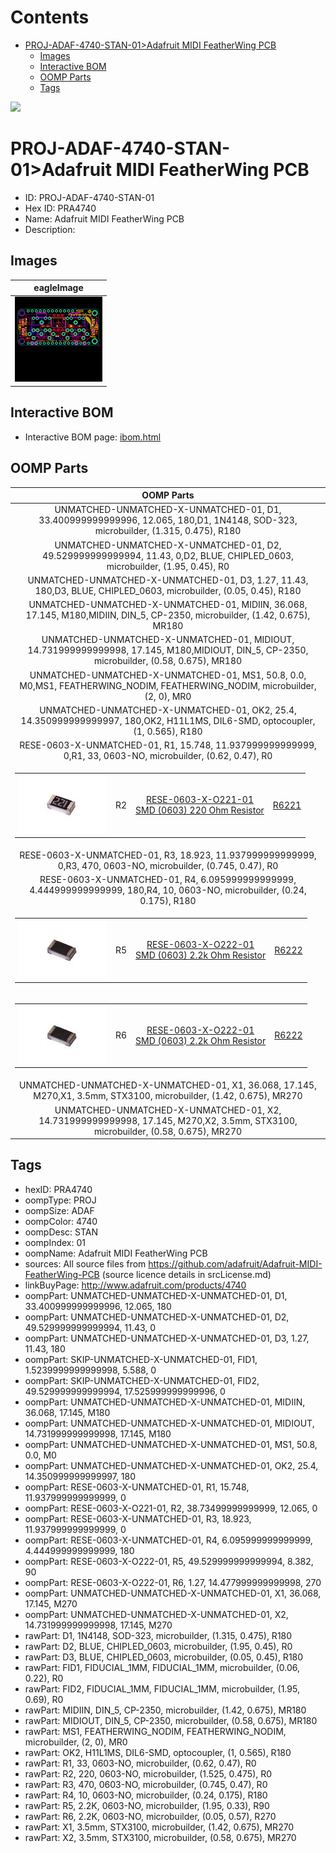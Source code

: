 



Contents
========

* [PROJ-ADAF-4740-STAN-01>Adafruit MIDI FeatherWing PCB](#proj-adaf-4740-stan-01adafruit-midi-featherwing-pcb)
	* [Images](#images)
	* [Interactive BOM](#interactive-bom)
	* [OOMP Parts](#oomp-parts)
	* [Tags](#tags)
  
![][im]
# PROJ-ADAF-4740-STAN-01>Adafruit MIDI FeatherWing PCB

- ID: PROJ-ADAF-4740-STAN-01
- Hex ID: PRA4740
- Name: Adafruit MIDI FeatherWing PCB
- Description: 

## Images
  
  

|eagleImage|
| :---: |
|[![eagleImage](eagleImage_140.png)](eagleImage_600.png)|

## Interactive BOM

- Interactive BOM page: [ibom.html](kicad/bom/ibom.html)

## OOMP Parts
  

|OOMP Parts|
| :---: |
|UNMATCHED-UNMATCHED-X-UNMATCHED-01, D1, 33.400999999999996, 12.065, 180,D1, 1N4148, SOD-323, microbuilder, (1.315, 0.475), R180|
|UNMATCHED-UNMATCHED-X-UNMATCHED-01, D2, 49.529999999999994, 11.43, 0,D2, BLUE, CHIPLED_0603, microbuilder, (1.95, 0.45), R0|
|UNMATCHED-UNMATCHED-X-UNMATCHED-01, D3, 1.27, 11.43, 180,D3, BLUE, CHIPLED_0603, microbuilder, (0.05, 0.45), R180|
|UNMATCHED-UNMATCHED-X-UNMATCHED-01, MIDIIN, 36.068, 17.145, M180,MIDIIN, DIN_5, CP-2350, microbuilder, (1.42, 0.675), MR180|
|UNMATCHED-UNMATCHED-X-UNMATCHED-01, MIDIOUT, 14.731999999999998, 17.145, M180,MIDIOUT, DIN_5, CP-2350, microbuilder, (0.58, 0.675), MR180|
|UNMATCHED-UNMATCHED-X-UNMATCHED-01, MS1, 50.8, 0.0, M0,MS1, FEATHERWING_NODIM, FEATHERWING_NODIM, microbuilder, (2, 0), MR0|
|UNMATCHED-UNMATCHED-X-UNMATCHED-01, OK2, 25.4, 14.350999999999997, 180,OK2, H11L1MS, DIL6-SMD, optocoupler, (1, 0.565), R180|
|RESE-0603-X-UNMATCHED-01, R1, 15.748, 11.937999999999999, 0,R1, 33, 0603-NO, microbuilder, (0.62, 0.47), R0|
|<table><tr><td>![RESE-0603-X-O221-01](https://raw.githubusercontent.com/oomlout/oomlout_OOMP_parts/main/RESE-0603-X-O221-01/image_140.jpg)</td><td> R2</td><td>[RESE-0603-X-O221-01<br>SMD (0603) 220 Ohm Resistor](https://github.com/oomlout/oomlout_OOMP_parts/tree/main/RESE-0603-X-O221-01/)</td><td>[R6221](https://github.com/oomlout/oomlout_OOMP_parts/tree/main/RESE-0603-X-O221-01/)</td></tr></table>|
|RESE-0603-X-UNMATCHED-01, R3, 18.923, 11.937999999999999, 0,R3, 470, 0603-NO, microbuilder, (0.745, 0.47), R0|
|RESE-0603-X-UNMATCHED-01, R4, 6.095999999999999, 4.444999999999999, 180,R4, 10, 0603-NO, microbuilder, (0.24, 0.175), R180|
|<table><tr><td>![RESE-0603-X-O222-01](https://raw.githubusercontent.com/oomlout/oomlout_OOMP_parts/main/RESE-0603-X-O222-01/image_140.jpg)</td><td> R5</td><td>[RESE-0603-X-O222-01<br>SMD (0603) 2.2k Ohm Resistor](https://github.com/oomlout/oomlout_OOMP_parts/tree/main/RESE-0603-X-O222-01/)</td><td>[R6222](https://github.com/oomlout/oomlout_OOMP_parts/tree/main/RESE-0603-X-O222-01/)</td></tr></table>|
|<table><tr><td>![RESE-0603-X-O222-01](https://raw.githubusercontent.com/oomlout/oomlout_OOMP_parts/main/RESE-0603-X-O222-01/image_140.jpg)</td><td> R6</td><td>[RESE-0603-X-O222-01<br>SMD (0603) 2.2k Ohm Resistor](https://github.com/oomlout/oomlout_OOMP_parts/tree/main/RESE-0603-X-O222-01/)</td><td>[R6222](https://github.com/oomlout/oomlout_OOMP_parts/tree/main/RESE-0603-X-O222-01/)</td></tr></table>|
|UNMATCHED-UNMATCHED-X-UNMATCHED-01, X1, 36.068, 17.145, M270,X1, 3.5mm, STX3100, microbuilder, (1.42, 0.675), MR270|
|UNMATCHED-UNMATCHED-X-UNMATCHED-01, X2, 14.731999999999998, 17.145, M270,X2, 3.5mm, STX3100, microbuilder, (0.58, 0.675), MR270|

## Tags

- hexID: PRA4740
- oompType: PROJ
- oompSize: ADAF
- oompColor: 4740
- oompDesc: STAN
- oompIndex: 01
- oompName: Adafruit MIDI FeatherWing PCB
- sources: All source files from https://github.com/adafruit/Adafruit-MIDI-FeatherWing-PCB (source licence details in srcLicense.md)
- linkBuyPage: http://www.adafruit.com/products/4740
- oompPart: UNMATCHED-UNMATCHED-X-UNMATCHED-01, D1, 33.400999999999996, 12.065, 180
- oompPart: UNMATCHED-UNMATCHED-X-UNMATCHED-01, D2, 49.529999999999994, 11.43, 0
- oompPart: UNMATCHED-UNMATCHED-X-UNMATCHED-01, D3, 1.27, 11.43, 180
- oompPart: SKIP-UNMATCHED-X-UNMATCHED-01, FID1, 1.5239999999999998, 5.588, 0
- oompPart: SKIP-UNMATCHED-X-UNMATCHED-01, FID2, 49.529999999999994, 17.525999999999996, 0
- oompPart: UNMATCHED-UNMATCHED-X-UNMATCHED-01, MIDIIN, 36.068, 17.145, M180
- oompPart: UNMATCHED-UNMATCHED-X-UNMATCHED-01, MIDIOUT, 14.731999999999998, 17.145, M180
- oompPart: UNMATCHED-UNMATCHED-X-UNMATCHED-01, MS1, 50.8, 0.0, M0
- oompPart: UNMATCHED-UNMATCHED-X-UNMATCHED-01, OK2, 25.4, 14.350999999999997, 180
- oompPart: RESE-0603-X-UNMATCHED-01, R1, 15.748, 11.937999999999999, 0
- oompPart: RESE-0603-X-O221-01, R2, 38.73499999999999, 12.065, 0
- oompPart: RESE-0603-X-UNMATCHED-01, R3, 18.923, 11.937999999999999, 0
- oompPart: RESE-0603-X-UNMATCHED-01, R4, 6.095999999999999, 4.444999999999999, 180
- oompPart: RESE-0603-X-O222-01, R5, 49.529999999999994, 8.382, 90
- oompPart: RESE-0603-X-O222-01, R6, 1.27, 14.477999999999998, 270
- oompPart: UNMATCHED-UNMATCHED-X-UNMATCHED-01, X1, 36.068, 17.145, M270
- oompPart: UNMATCHED-UNMATCHED-X-UNMATCHED-01, X2, 14.731999999999998, 17.145, M270
- rawPart: D1, 1N4148, SOD-323, microbuilder, (1.315, 0.475), R180
- rawPart: D2, BLUE, CHIPLED_0603, microbuilder, (1.95, 0.45), R0
- rawPart: D3, BLUE, CHIPLED_0603, microbuilder, (0.05, 0.45), R180
- rawPart: FID1, FIDUCIAL_1MM, FIDUCIAL_1MM, microbuilder, (0.06, 0.22), R0
- rawPart: FID2, FIDUCIAL_1MM, FIDUCIAL_1MM, microbuilder, (1.95, 0.69), R0
- rawPart: MIDIIN, DIN_5, CP-2350, microbuilder, (1.42, 0.675), MR180
- rawPart: MIDIOUT, DIN_5, CP-2350, microbuilder, (0.58, 0.675), MR180
- rawPart: MS1, FEATHERWING_NODIM, FEATHERWING_NODIM, microbuilder, (2, 0), MR0
- rawPart: OK2, H11L1MS, DIL6-SMD, optocoupler, (1, 0.565), R180
- rawPart: R1, 33, 0603-NO, microbuilder, (0.62, 0.47), R0
- rawPart: R2, 220, 0603-NO, microbuilder, (1.525, 0.475), R0
- rawPart: R3, 470, 0603-NO, microbuilder, (0.745, 0.47), R0
- rawPart: R4, 10, 0603-NO, microbuilder, (0.24, 0.175), R180
- rawPart: R5, 2.2K, 0603-NO, microbuilder, (1.95, 0.33), R90
- rawPart: R6, 2.2K, 0603-NO, microbuilder, (0.05, 0.57), R270
- rawPart: X1, 3.5mm, STX3100, microbuilder, (1.42, 0.675), MR270
- rawPart: X2, 3.5mm, STX3100, microbuilder, (0.58, 0.675), MR270



[im]: eagleImage_450.png
